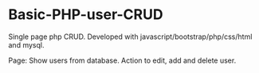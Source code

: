 # Basic-PHP-user-CRUD
Single page php CRUD.
Developed with javascript/bootstrap/php/css/html and mysql.

Page:
Show users from database.
Action to edit, add and delete user.
